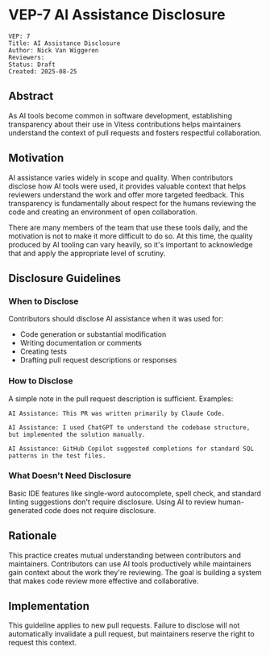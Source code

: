 # VEP-7 AI Assistance Disclosure

```
VEP: 7
Title: AI Assistance Disclosure
Author: Nick Van Wiggeren
Reviewers: 
Status: Draft
Created: 2025-08-25
```

## Abstract

As AI tools become common in software development, establishing transparency about their use in Vitess contributions helps maintainers understand the context of pull requests and fosters respectful collaboration.

## Motivation

AI assistance varies widely in scope and quality. When contributors disclose how AI tools were used, it provides valuable context that helps reviewers understand the work and offer more targeted feedback. This transparency is fundamentally about respect for the humans reviewing the code and creating an environment of open collaboration.

There are many members of the team that use these tools daily, and the motivation is not to make it more difficult to do so. At this time, the quality produced by AI tooling can vary heavily, so it's important to acknowledge that and apply the appropriate level of scrutiny.

## Disclosure Guidelines

### When to Disclose

Contributors should disclose AI assistance when it was used for:

- Code generation or substantial modification
- Writing documentation or comments
- Creating tests
- Drafting pull request descriptions or responses

### How to Disclose

A simple note in the pull request description is sufficient. Examples:

```
AI Assistance: This PR was written primarily by Claude Code.
```

```
AI Assistance: I used ChatGPT to understand the codebase structure, but implemented the solution manually.
```

```
AI Assistance: GitHub Copilot suggested completions for standard SQL patterns in the test files.
```

### What Doesn't Need Disclosure

Basic IDE features like single-word autocomplete, spell check, and standard linting suggestions don't require disclosure. Using AI to review human-generated code does not require disclosure.

## Rationale

This practice creates mutual understanding between contributors and maintainers. Contributors can use AI tools productively while maintainers gain context about the work they're reviewing. The goal is building a system that makes code review more effective and collaborative.

## Implementation

This guideline applies to new pull requests. Failure to disclose will not automatically invalidate a pull request, but maintainers reserve the right to request this context.
